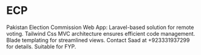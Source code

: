 # ECP
Pakistan Election Commission Web App: Laravel-based solution for remote voting. Tailwind Css MVC architecture ensures efficient code management. Blade templating for streamlined views. Contact Saad at +923331937299 for details. Suitable for FYP.
